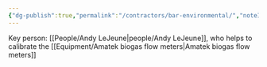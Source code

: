 ```yaml
---
{"dg-publish":true,"permalink":"/contractors/bar-environmental/","noteIcon":"","created":"2025-05-20T09:18:15.933-05:00"}
---
```


Key person: [[People/Andy LeJeune\|people/Andy LeJeune]], who helps to calibrate the [[Equipment/Amatek biogas flow meters\|Amatek biogas flow meters]]